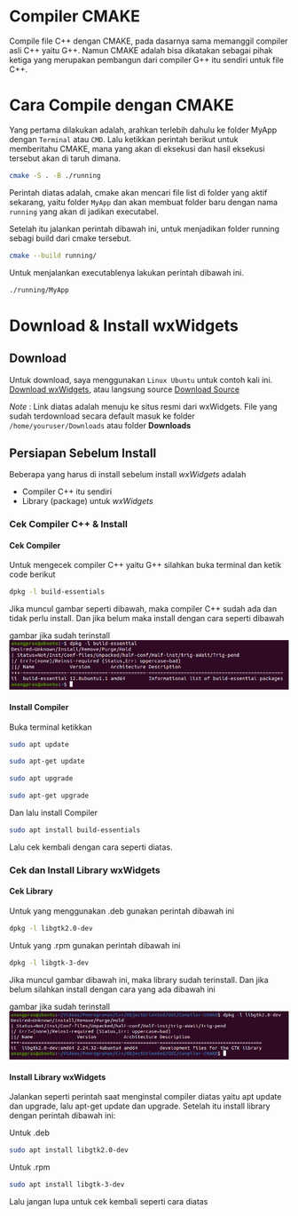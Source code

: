 # Compiler CMAKE

Compile file C++ dengan CMAKE, pada dasarnya sama memanggil compiler asli C++ yaitu G++. Namun CMAKE adalah bisa dikatakan sebagai pihak ketiga yang merupakan pembangun dari compiler G++ itu sendiri untuk file C++.

# Cara Compile dengan CMAKE

Yang pertama dilakukan adalah, arahkan terlebih dahulu ke folder MyApp dengan `Terminal` atau `CMD`. Lalu ketikkan perintah berikut untuk memberitahu CMAKE, mana yang akan di eksekusi dan hasil eksekusi tersebut akan di taruh dimana.

```sh
cmake -S . -B ./running
```

Perintah diatas adalah, cmake akan mencari file list di folder yang aktif sekarang,
yaitu folder `MyApp` dan akan membuat folder baru dengan nama `running` yang akan di jadikan executabel.

Setelah itu jalankan perintah dibawah ini, untuk menjadikan folder running sebagi build dari cmake tersebut.

```sh
cmake --build running/
```

Untuk menjalankan executablenya lakukan perintah dibawah ini.

```sh
./running/MyApp
```

# Download & Install wxWidgets

## Download

Untuk download, saya menggunakan `Linux Ubuntu` untuk contoh kali ini. [Download wxWidgets](https://www.wxwidgets.org/downloads/), atau langsung source [Download Source](https://github.com/wxWidgets/wxWidgets/releases/download/v3.1.5/wxWidgets-3.1.5.tar.bz2)

_Note_ : Link diatas adalah menuju ke situs resmi dari wxWidgets. File yang sudah terdownload secara default masuk ke folder `/home/youruser/Downloads` atau folder **Downloads**

## Persiapan Sebelum Install

Beberapa yang harus di install sebelum install _wxWidgets_ adalah

- Compiler C++ itu sendiri
- Library (package) untuk _wxWidgets_

### Cek Compiler C++ & Install

#### Cek Compiler

Untuk mengecek compiler C++ yaitu G++ silahkan buka terminal dan ketik code berikut

```sh
dpkg -l build-essentials
```

Jika muncul gambar seperti dibawah, maka compiler C++ sudah ada dan tidak perlu install. Dan jika belum maka install dengan cara seperti dibawah

gambar jika sudah terinstall
[![Gambar Cek Compiler](https://github.com/Anangprasetya/Compiler-CMAKE/blob/main/cek-compiler.png)](https://github.com/Anangprasetya/Compiler-CMAKE)

#### Install Compiler

Buka terminal ketikkan

```sh
sudo apt update
```

```sh
sudo apt-get update
```

```sh
sudo apt upgrade
```

```sh
sudo apt-get upgrade
```

Dan lalu install Compiler

```sh
sudo apt install build-essentials
```

Lalu cek kembali dengan cara seperti diatas.


### Cek dan Install Library wxWidgets
#### Cek Library
Untuk yang menggunakan .deb gunakan perintah dibawah ini
```sh
dpkg -l libgtk2.0-dev
```
Untuk yang .rpm gunakan perintah dibawah ini
```sh
dpkg -l libgtk-3-dev
```

Jika muncul gambar dibawah ini, maka library sudah terinstall. Dan jika belum silahkan install dengan cara yang ada dibawah ini

gambar jika sudah terinstall
[![Gambar Cek Library](https://github.com/Anangprasetya/Compiler-CMAKE/blob/main/cek-library.png)](https://github.com/Anangprasetya/Compiler-CMAKE)



#### Install Library wxWidgets
Jalankan seperti perintah saat menginstal compiler diatas yaitu apt update dan upgrade, lalu apt-get update dan upgrade. Setelah itu install library dengan perintah dibawah ini:

Untuk .deb
```sh
sudo apt install libgtk2.0-dev
```
Untuk .rpm
```sh
sudo apt install libgtk-3-dev
```

Lalu jangan lupa untuk cek kembali seperti cara diatas
